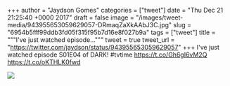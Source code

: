 
+++
author = "Jaydson Gomes"
categories = ["tweet"]
date = "Thu Dec 21 21:25:40 +0000 2017"
draft = false
image = "/images/tweet-media/943955653059629057-DRmaqZaXkAAbJ3C.jpg"
slug = "6954b5fff99ddb3fd05f315f95b7d16e8f027b9a"
tags = ["tweet"]
title = """I've just watched episode..."""
tweet = true
tweet_url = "https://twitter.com/jaydson/status/943955653059629057"
+++
I've just watched episode S01E04 of DARK! #tvtime https://t.co/Gh6gI6vM2Q https://t.co/oKTHLK0fwd

![](/images/tweet-media/943955653059629057-DRmaqZaXkAAbJ3C.jpg)